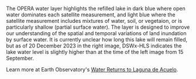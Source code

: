 The OPERA water layer highlights the refilled lake in dark blue where open water dominates each satellite measurement, and light blue where the satellite measurement includes mixtures of water, soil, or vegetaion, or is particularly shallow (partial surface water). The layer is designed to improve our understanding of the spatial and temporal variations of land inundation by surface water. It is currently unclear how long this lake will remain filled, but as of 20 December 2023 in the right image, DSWx-HLS indicates the lake water level is slightly higher than at the time of the left image from 15 September.

Learn more at Earth Observatory's [Water Returns to Laguna de Acuelo](https://earthobservatory.nasa.gov/images/151836/water-returns-to-laguna-de-aculeo).